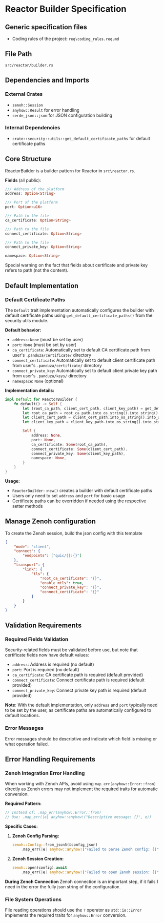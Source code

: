 # Reactor Builder Specification

## Generic specification files
- Coding rules of the project: `req\coding_rules.req.md`

## File Path
`src/reactor/builder.rs`

## Dependencies and Imports

### External Crates
- `zenoh::Session`
- `anyhow::Result` for error handling
- `serde_json::json` for JSON configuration building

### Internal Dependencies
- `crate::security::utils::get_default_certificate_paths` for default certificate paths

## Core Structure

ReactorBuilder is a builder pattern for Reactor in `src\reactor.rs`.

**Fields** (all public):
```rust
/// Address of the platform
address: Option<String>

/// Port of the platform
port: Option<u16>

/// Path to the file
ca_certificate: Option<String>

/// Path to the file
connect_certificate: Option<String>

/// Path to the file
connect_private_key: Option<String>

namespace: Option<String>
```

Special warning on the fact that fields about certificate and private key refers to path (not the content).

## Default Implementation

### Default Certificate Paths
The `Default` trait implementation automatically configures the builder with default certificate paths using `get_default_certificate_paths()` from the security utils module.

**Default behavior:**
- `address`: `None` (must be set by user)
- `port`: `None` (must be set by user)
- `ca_certificate`: Automatically set to default CA certificate path from user's `.panduza/certificate/` directory
- `connect_certificate`: Automatically set to default client certificate path from user's `.panduza/certificate/` directory  
- `connect_private_key`: Automatically set to default client private key path from user's `.panduza/keys/` directory
- `namespace`: `None` (optional)

**Implementation details:**
```rust
impl Default for ReactorBuilder {
    fn default() -> Self {
        let (root_ca_path, client_cert_path, client_key_path) = get_default_certificate_paths();
        let root_ca_path = root_ca_path.into_os_string().into_string().unwrap();
        let client_cert_path = client_cert_path.into_os_string().into_string().unwrap();
        let client_key_path = client_key_path.into_os_string().into_string().unwrap();

        Self {
            address: None,
            port: None,
            ca_certificate: Some(root_ca_path),
            connect_certificate: Some(client_cert_path),
            connect_private_key: Some(client_key_path),
            namespace: None,
        }
    }
}
```

**Usage:**
- `ReactorBuilder::new()` creates a builder with default certificate paths
- Users only need to set `address` and `port` for basic usage
- Certificate paths can be overridden if needed using the respective setter methods

## Manage Zenoh configuration

To create the Zenoh session, build the json config with this template

```json
{
    "mode": "client",
    "connect": {
        "endpoints": ["quic/{}:{}"]
    },
    "transport": {
        "link": {
            "tls": {
                "root_ca_certificate": "{}",
                "enable_mtls": true,
                "connect_private_key": "{}",
                "connect_certificate": "{}"
            }
        }
    }
}
```

## Validation Requirements

### Required Fields Validation
Security-related fields must be validated before use, but note that certificate fields now have default values:
- `address`: Address is required (no default)
- `port`: Port is required (no default)
- `ca_certificate`: CA certificate path is required (default provided)
- `connect_certificate`: Connect certificate path is required (default provided)
- `connect_private_key`: Connect private key path is required (default provided)

**Note:** With the default implementation, only `address` and `port` typically need to be set by the user, as certificate paths are automatically configured to default locations.

### Error Messages
Error messages should be descriptive and indicate which field is missing or what operation failed.

## Error Handling Requirements

### Zenoh Integration Error Handling
When working with Zenoh APIs, avoid using `map_err(anyhow::Error::from)` directly as Zenoh errors may not implement the required traits for automatic conversion.

**Required Pattern:**
```rust
// Instead of: .map_err(anyhow::Error::from)
// Use: .map_err(|e| anyhow::anyhow!("Descriptive message: {}", e))
```

**Specific Cases:**
1. **Zenoh Config Parsing:**
   ```rust
   zenoh::Config::from_json5(&config_json)
       .map_err(|e| anyhow::anyhow!("Failed to parse Zenoh config: {}", e))?
   ```

2. **Zenoh Session Creation:**
   ```rust
   zenoh::open(config).await
       .map_err(|e| anyhow::anyhow!("Failed to open Zenoh session: {}", e))?
   ```

**During Zenoh Connection**
Zenoh connection is an important step, if it fails I need in the error the fully json string of the configuration.

### File System Operations
File reading operations should use the `?` operator as `std::io::Error` implements the required traits for `anyhow::Error` conversion.

